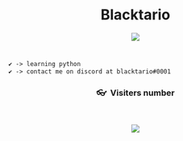 <h1 align="center">Blacktario</h1>


<p align="center">
   <img src="https://api.lanyard.rest/v1/users/938138466775097384">
   
   
#
```diff
✔ -> learning python
✔ -> contact me on discord at blacktario#0001
```

### <p align="center">👓&nbsp; Visiters number </p>
<br>
<p align="center">
  <img src="https://profile-counter.glitch.me/blacktariooo/count.svg" />
</p>



